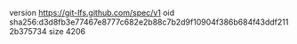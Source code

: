 version https://git-lfs.github.com/spec/v1
oid sha256:d3d8fb3e77467e8777c682e2b88c7b2d9f10904f386b684f43ddf2112b375734
size 4206
